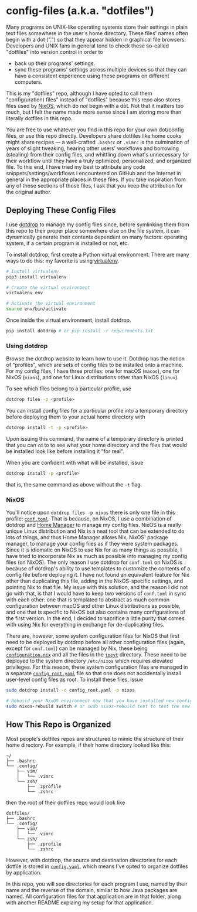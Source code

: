 # config-files (a.k.a. "dotfiles")
Many programs on UNIX-like operating systems store their settings in plain text files somewhere in the user's home directory. These files'
names often begin with a dot (".") so that they appear hidden in graphical file browsers. Developers and UNIX fans in general tend to check these
so-called "dotfiles" into version control in order to

- back up their programs' settings.
- sync these programs' settings across multiple devices so that they can have a consistent experience using these programs on different computers.

This is my "dotfiles" repo, although I have opted to call them "config(uration) files" instead of "dotfiles" because this repo also stores files
used by [NixOS][nixos], which do *not* begin with a dot. Not that it matters too much, but I felt the name made more sense since I am storing more
than literally dotfiles in this repo.

You are free to use whatever you find in this repo for your own dot/config files, or use this repo directly. Developers share dotfiles like home cooks
might share recipes &#x2014; a well-crafted `.bashrc` or `.vimrc` is the culmination of years of slight tweaking, hearing other users' workflows and
borrowing (stealing) from their config files, and whittling down what's unnecessary for their workflow until they have a truly optimized, personalized,
and organized file. To this end, I have tried my best to attribute any code snippets/settings/workflows I encountered on GitHub and the Internet in
general in the appropriate places in these files. If you take inspiration from any of those sections of those files, I ask that you keep the attribution
for the original author.

## Deploying These Config Files

I use [dotdrop] to manage my config files since, before symlinking them from this repo to their proper place somewhere else on the file system, it can
dynamically generate their contents dependent on many factors: operating system, if a certain program is installed or not, etc.

To install dotdrop, first create a Python virtual environment. There are many ways to do this: my favorite is using [virtualenv].

```bash
# Install virtualenv
pip3 install virtualenv

# Create the virtual environment
virtualenv env

# Activate the virtual environment
source env/bin/activate
```

Once inside the virtual environment, install dotdrop.

```bash
pip install dotdrop # or pip install -r requirements.txt
```

### Using dotdrop

Browse the dotdrop website to learn how to use it. Dotdrop has the notion of "profiles", which are sets of config files to be installed onto a machine.
For my config files, I have three profiles: one for macOS (`macos`), one for NixOS (`nixos`), and one for Linux distributions other than NixOS (`linux`).

To see which files belong to a particular profile, use

```bash
dotdrop files -p <profile>
```

You can install config files for a particular profile into a temporary directory before deploying them to your actual home directory with

```bash
dotdrop install -t -p <profile>
```

Upon issuing this command, the name of a temporary directory is printed that you can `cd` to to see what your home directory and the files that would
be installed look like before installing it "for real".

When you are confident with what will be installed, issue

```bash
dotdrop install -p <profile>
```

that is, the same command as above without the `-t` flag.

### NixOS
You'll notice upon `dotdrop files -p nixos` there is only one file in this profile: [`conf.toml`](org.dystroy.broot/conf.toml).
That is because, on NixOS, I use a combination of dotdrop and [Home Manager][home-manager] to manage my config files. NixOS is a really unique
Linux distribution and Nix is a neat tool that can be extended to do lots of things, and thus Home Manager allows Nix, NixOS' package manager, to manage
your config files as if they were system packages. Since it is idiomatic on NixOS to use Nix for as many things as possible, I have tried to incorporate
Nix as much as possible into managing my config files (on NixOS). The only reason I use dotdrop for `conf.toml` on NixOS is because of dotdrop's ability to
use templates to customize the contents of a config file before deploying it. I have not found an equivalent feature for Nix other than duplicating this
file, adding in the NixOS-specific settings, and pointing Nix to that file. My issue with this solution, and the reason I did not go with that, is
that I would have to keep two versions of `conf.toml` in sync with each other: one that is templated to abstract as much common configuration between macOS
and other Linux distributions as possible, and one that is specific to NixOS but also contains many configurations of the first version. In the end, I
decided to sacrifice a little purity that comes with using Nix for everything in exchange for de-duplicating files.

There are, however, some system configuration files for NixOS that first need to be deployed by dotdrop before all other configuration files (again, except
for `conf.toml`) can be managed by Nix, these being [`configuration.nix`](org.nixos.Nix/configuration.nix) and all the files in the [`joeyt`](org.nixos.Nix/joeyt)
directory. These need to be deployed to the system directory `/etc/nixos` which requires elevated privileges. For this reason, these system configuration files
are managed in a separate [`config_root.yaml`](config_root.yaml) file so that one does not accidentally install user-level config files as root. To install these
files, issue

```bash
sudo dotdrop install -c config_root.yaml -p nixos

# Rebuild your NixOS environment now that you have installed new configuration files
sudo nixos-rebuild switch # or sudo nixos-rebuild test to test the new environment without adding a new GRUB boot entry
```

## How This Repo is Organized
Most people's dotfiles repos are structured to mimic the structure of their home directory. For example, if their home directory looked like this:

```
~/
├── .bashrc
└── .config/
    ├── vim/
    │   └── .vimrc
    └── zsh/
        ├── .zprofile
        └── .zshrc
```

then the root of their dotfiles repo would look like

```
dotfiles/
├── .bashrc
└── .config/
    ├── vim/
    │   └── .vimrc
    └── zsh/
        ├── .zprofile
        └── .zshrc
```

However, with dotdrop, the source and destination directories for each dotfile is stored in
[`config.yaml`](config.yaml), which means I've opted to organize dotfiles by application.

In this repo, you will see directories for each program I use, named by their name and the reverse of the domain, similar to how Java packages are named.
All configuration files for that application are in that folder, along with another README explaing my setup for that application.

[nixos]: https://nixos.org/
[dotdrop]: https://deadc0de.re/dotdrop/
[virtualenv]: https://virtualenv.pypa.io/en/latest/
[home-manager]: https://nix-community.github.io/home-manager/
